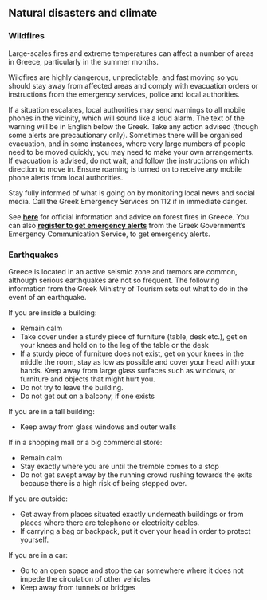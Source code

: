 ## Natural disasters and climate

### **Wildfires**

Large-scales fires and extreme temperatures can affect a number of areas in Greece, particularly in the summer months.

Wildfires are highly dangerous, unpredictable, and fast moving so you should stay away from affected areas and comply with evacuation orders or instructions from the emergency services, police and local authorities.

If a situation escalates, local authorities may send warnings to all mobile phones in the vicinity, which will sound like a loud alarm. The text of the warning will be in English below the Greek. Take any action advised (though some alerts are precautionary only). Sometimes there will be organised evacuation, and in some instances, where very large numbers of people need to be moved quickly, you may need to make your own arrangements. If evacuation is advised, do not wait, and follow the instructions on which direction to move in. Ensure roaming is turned on to receive any mobile phone alerts from local authorities.

Stay fully informed of what is going on by monitoring local news and social media. Call the Greek Emergency Services on 112 if in immediate danger.

See [**here**](https://www.civilprotection.gr/en/forest-fires) for official information and advice on forest fires in Greece. You can also [**register to get emergency alerts**](https://civilprotection.gov.gr/112) from the Greek Government’s Emergency Communication Service, to get emergency alerts.

### **Earthquakes**

Greece is located in an active seismic zone and tremors are common, although serious earthquakes are not so frequent. The following information from the Greek Ministry of Tourism sets out what to do in the event of an earthquake.

If you are inside a building:

* Remain calm
* Take cover under a sturdy piece of furniture (table, desk etc.), get on your knees and hold on to the leg of the table or the desk
* If a sturdy piece of furniture does not exist, get on your knees in the middle the room, stay as low as possible and cover your head with your hands. Keep away from large glass surfaces such as windows, or furniture and objects that might hurt you.
* Do not try to leave the building.
* Do not get out on a balcony, if one exists

If you are in a tall building:

* Keep away from glass windows and outer walls

If in a shopping mall or a big commercial store:

* Remain calm
* Stay exactly where you are until the tremble comes to a stop
* Do not get swept away by the running crowd rushing towards the exits because there is a high risk of being stepped over.

If you are outside:

* Get away from places situated exactly underneath buildings or from places where there are telephone or electricity cables.
* If carrying a bag or backpack, put it over your head in order to protect yourself.

If you are in a car:

* Go to an open space and stop the car somewhere where it does not impede the circulation of other vehicles
* Keep away from tunnels or bridges